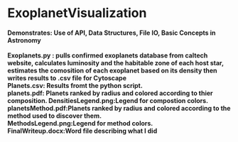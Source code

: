 # ExoplanetVisualization
<b>Demonstrates<b>: Use of API, Data Structures, File IO, Basic Concepts in Astronomy
<br>
<br>
  <b>Exoplanets.py </b>: pulls confirmed exoplanets database from caltech website, calculates luminosity and the habitable zone of each host star, estimates the comosition of each exoplanet based on its density then writes results to .csv file for Cytoscape
<br>
<b>Planets.csv</b>: Results fromt the python script.
<br>
<b>planets.pdf</b>: Planets ranked by radius and colored according to thier composition.
<b>DensitiesLegend.png<b>:Legend for compostion colors.
<br>
<b>planetsMethod.pdf</b>:Planets ranked by radius and colored according to the method used to discover them.
<br>
<b>MethodsLegend.png</b>:Legend for method colors.
<br>
<b>FinalWriteup.docx</b>:Word file describing what I did 
<br>
